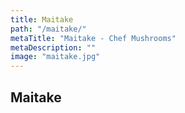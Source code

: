```yaml
---
title: Maitake
path: "/maitake/"
metaTitle: "Maitake - Chef Mushrooms"
metaDescription: ""
image: "maitake.jpg"
---
```


## Maitake